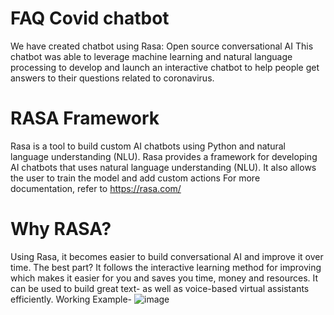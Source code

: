 # FAQ Covid chatbot
We have created chatbot using Rasa: Open source conversational AI
This chatbot was able to leverage machine learning and natural language processing to develop and launch an interactive chatbot to help people get answers to their questions related to coronavirus.
# RASA Framework
Rasa is a tool to build custom AI chatbots using Python and natural language understanding (NLU). Rasa provides a framework for developing AI chatbots that uses natural language understanding (NLU). It also allows the user to train the model and add custom actions
For more documentation, refer to https://rasa.com/
# Why RASA?
Using Rasa, it becomes easier to build conversational AI and improve it over time. The best part? It follows the interactive learning method for improving which makes it easier for you and saves you time, money and resources. It can be used to build great text- as well as voice-based virtual assistants efficiently.
Working Example-
![image](https://user-images.githubusercontent.com/102645830/160801067-83ff2cb2-11cd-4fb9-95a6-dd115de28719.png)


